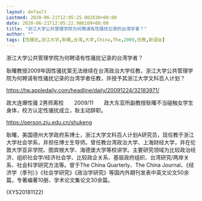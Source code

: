 ```yaml
---
layout: default
Lastmod: 2020-06-21T12:05:25.002830+00:00
date: 2020-06-21T12:05:22.986109+00:00
title: "浙江大学公共管理学院为何聘请有性骚扰记录的台湾学者？"
author: ""
tags: [性骚扰,浙江大学,耿曙,台湾,大学,China,The,2009,任教,新语丝]
---
```


浙江大学公共管理学院为何聘请有性骚扰记录的台湾学者？

耿曙教授2009年因性骚扰案无法继续在台湾政治大学任教，浙江大学公共管理学院为何聘请有性骚扰记录的台湾学者任教，并授予其浙江大学文科百人计划？

https://tw.appledaily.com/headline/daily/20091224/32183971/

政大连爆性骚 2男师离校　　2009/11　　政大东亚所副教授耿曙不当碰触女学生身体，校方认定性骚扰成立，耿主动辞职。

https://person.zju.edu.cn/shukeng

耿曙，美国德州大学政府系博士，浙江大学文科百人计划A研究员，现任教于浙江大学社会学系，并担任博士生导师。曾任教台湾政治大学、上海财经大学，并在伦敦大学亚非学院、图宾根大学、海德堡大学等校讲学。主要研究领域为比较政治经济、组织社会学/经济社会学、比较政企关系、基层政府组织、台湾研究/两岸关系、社会科学研究方法等。曾于The China Quarterly、The China Journal、《经济学（季刊）》《社会学研究》《政治学研究》等国内外期刊发表中英文论文50余篇，专著编著10册、学术论文集论文30余篇。

(XYS20181122)

